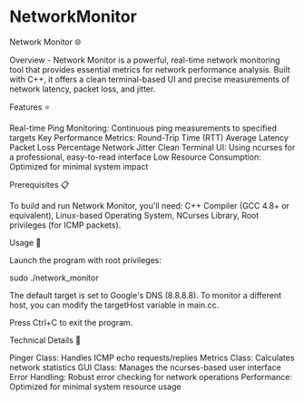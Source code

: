 # NetworkMonitor


Network Monitor 🌐

Overview - 
Network Monitor is a powerful, real-time network monitoring tool that provides essential metrics for network performance analysis. Built with C++, it offers a clean terminal-based UI and precise measurements of network latency, packet loss, and jitter.


Features ⭐

Real-time Ping Monitoring: Continuous ping measurements to specified targets
Key Performance Metrics:
Round-Trip Time (RTT)
Average Latency
Packet Loss Percentage
Network Jitter
Clean Terminal UI: Using ncurses for a professional, easy-to-read interface
Low Resource Consumption: Optimized for minimal system impact

Prerequisites 📋

To build and run Network Monitor, you'll need:
C++ Compiler (GCC 4.8+ or equivalent),
Linux-based Operating System,
NCurses Library,
Root privileges (for ICMP packets).


Usage 🚀

Launch the program with root privileges:

sudo ./network_monitor

The default target is set to Google's DNS (8.8.8.8). To monitor a different host, you can modify the targetHost variable in main.cc.


Press Ctrl+C to exit the program.


Technical Details 🔧

Pinger Class: Handles ICMP echo requests/replies
Metrics Class: Calculates network statistics
GUI Class: Manages the ncurses-based user interface
Error Handling: Robust error checking for network operations
Performance: Optimized for minimal system resource usage
